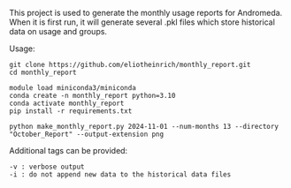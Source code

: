 This project is used to generate the monthly usage reports for Andromeda. 
When it is first run, it will generate several .pkl files which store historical data on usage and groups.

Usage:

```
git clone https://github.com/eliotheinrich/monthly_report.git
cd monthly_report

module load miniconda3/miniconda
conda create -n monthly_report python=3.10
conda activate monthly_report
pip install -r requirements.txt

python make_monthly_report.py 2024-11-01 --num-months 13 --directory "October_Report" --output-extension png
```

Additional tags can be provided:

```
-v : verbose output
-i : do not append new data to the historical data files
```
